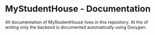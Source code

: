 # MyStudentHouse - Documentation
All documentation of MyStudentHouse lives in this repository. At the of writing only the backend is documented automatically using Doxygen.
